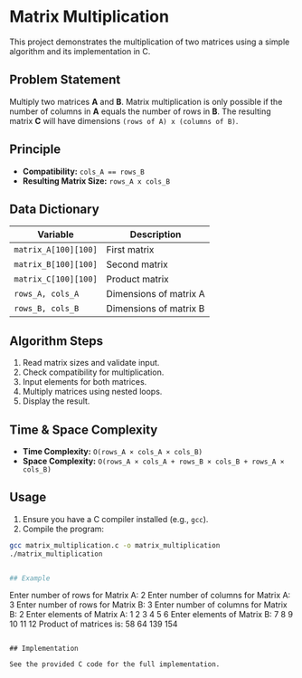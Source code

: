 # Matrix Multiplication

This project demonstrates the multiplication of two matrices using a simple algorithm and its implementation in C.

## Problem Statement

Multiply two matrices **A** and **B**. Matrix multiplication is only possible if the number of columns in **A** equals the number of rows in **B**. The resulting matrix **C** will have dimensions `(rows of A) x (columns of B)`.

## Principle

- **Compatibility:** `cols_A == rows_B`
- **Resulting Matrix Size:** `rows_A x cols_B`

## Data Dictionary

| Variable          | Description                 |
|------------------|-----------------------------|
| `matrix_A[100][100]` | First matrix             |
| `matrix_B[100][100]` | Second matrix            |
| `matrix_C[100][100]` | Product matrix           |
| `rows_A, cols_A`     | Dimensions of matrix A  |
| `rows_B, cols_B`     | Dimensions of matrix B  |

## Algorithm Steps

1. Read matrix sizes and validate input.
2. Check compatibility for multiplication.
3. Input elements for both matrices.
4. Multiply matrices using nested loops.
5. Display the result.

## Time & Space Complexity

- **Time Complexity:** `O(rows_A × cols_A × cols_B)`
- **Space Complexity:** `O(rows_A × cols_A + rows_B × cols_B + rows_A × cols_B)`

## Usage

1. Ensure you have a C compiler installed (e.g., `gcc`).
2. Compile the program:

```bash
gcc matrix_multiplication.c -o matrix_multiplication
./matrix_multiplication


## Example

```
Enter number of rows for Matrix A: 2
Enter number of columns for Matrix A: 3
Enter number of rows for Matrix B: 3
Enter number of columns for Matrix B: 2
Enter elements of Matrix A:
1 2 3
4 5 6
Enter elements of Matrix B:
7 8
9 10
11 12
Product of matrices is:
58 64
139 154
```

## Implementation

See the provided C code for the full implementation.

